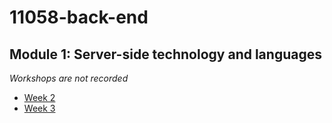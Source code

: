 # 11058-back-end
## Module 1: Server-side technology and languages


_Workshops are not recorded_

*   [Week 2](2.md)
*   [Week 3](3.md)

